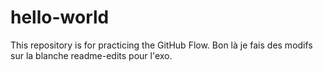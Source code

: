 # hello-world
This repository is for practicing the GitHub Flow.
Bon là je fais des modifs sur la blanche readme-edits pour l'exo.
